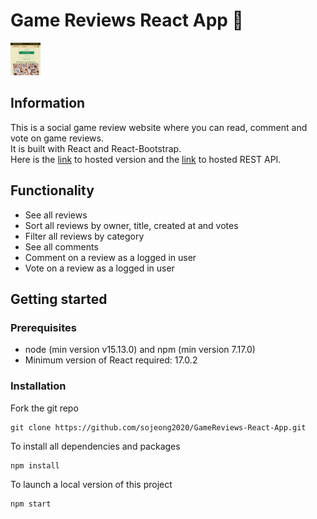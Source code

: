 # Game Reviews React App   :game_die:

<img src="/src/img/gameCategory.jpg " width="48">

<!-- ![GitHub Logo](/src/img/gameCategory.jpg | width=100) -->


## Information

This is a social game review website where you can read, comment and vote on game reviews. </br>
It is built with React and React-Bootstrap.</br>
Here is the [link](https://games-reviews.netlify.app) to hosted version and the [link](https://first-nc-games.herokuapp.com/api) to hosted REST API.


## Functionality

- See all reviews
- Sort all reviews by owner, title, created at and votes
- Filter all reviews by category
- See all comments
- Comment on a review as a logged in user
- Vote on a review as a logged in user


## Getting started

### Prerequisites
- node (min version v15.13.0) and npm (min version 7.17.0)
- Minimum version of React required: 17.0.2

### Installation

Fork the git repo

```
git clone https://github.com/sojeong2020/GameReviews-React-App.git
```

To install all dependencies and packages
```
npm install
```

To launch a local version of this project
```
npm start
```


